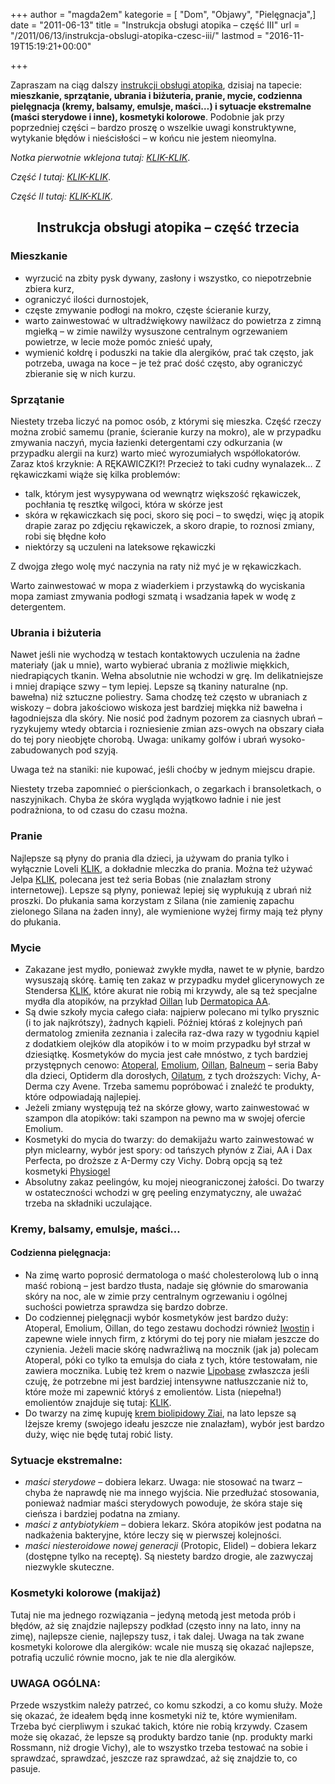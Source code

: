 +++
author = "magda2em"
kategorie = [ "Dom", "Objawy", "Pielęgnacja",]
date = "2011-06-13"
title = "Instrukcja obsługi atopika – część III"
url = "/2011/06/13/instrukcja-obslugi-atopika-czesc-iii/"
lastmod = "2016-11-19T15:19:21+00:00"

+++

Zapraszam na ciąg dalszy <u>instrukcji obsługi atopika</u>, dzisiaj na tapecie: **mieszkanie, sprzątanie, ubrania i biżuteria, pranie, mycie, codzienna pielęgnacja (kremy, balsamy, emulsje, maści&#8230;) i sytuacje ekstremalne (maści sterydowe i inne), kosmetyki kolorowe**. Podobnie jak przy poprzedniej części &#8211; bardzo proszę o wszelkie uwagi konstruktywne, wytykanie błędów i nieścisłości &#8211; w końcu nie jestem nieomylna.

_Notka pierwotnie wklejona tutaj: [KLIK-KLIK][1]_.
  
_Część I tutaj: [KLIK-KLIK][2]_.
  
 _Część II tutaj: [KLIK-KLIK][3]_.

<!--more-->


  


<h2 style="text-align:center">
  Instrukcja obsługi atopika &#8211; część trzecia
</h2>

### Mieszkanie

  * wyrzucić na zbity pysk dywany, zasłony i wszystko, co niepotrzebnie zbiera kurz, 
  * ograniczyć ilości durnostojek,
  * częste zmywanie podłogi na mokro, częste ścieranie kurzy,
  * warto zainwestować w ultradźwiękowy nawilżacz do powietrza z zimną mgiełką &#8211; w zimie nawilży wysuszone centralnym ogrzewaniem powietrze, w lecie może pomóc znieść upały,
  * wymienić kołdrę i poduszki na takie dla alergików, prać tak często, jak potrzeba, uwaga na koce &#8211; je też prać dość często, aby ograniczyć zbieranie się w nich kurzu.

### Sprzątanie

Niestety trzeba liczyć na pomoc osób, z którymi się mieszka. Część rzeczy można zrobić samemu (pranie, ścieranie kurzy na mokro), ale w przypadku zmywania naczyń, mycia łazienki detergentami czy odkurzania (w przypadku alergii na kurz) warto mieć wyrozumiałych współlokatorów. Zaraz ktoś krzyknie: A RĘKAWICZKI?! Przecież to taki cudny wynalazek&#8230; Z rękawiczkami wiąże się kilka problemów: 

  * talk, którym jest wysypywana od wewnątrz większość rękawiczek, pochłania tę resztkę wilgoci, która w skórze jest
  * skóra w rękawiczkach się poci, skoro się poci &#8211; to swędzi, więc ją atopik drapie zaraz po zdjęciu rękawiczek, a skoro drapie, to roznosi zmiany, robi się błędne koło
  * niektórzy są uczuleni na lateksowe rękawiczki

Z dwojga złego wolę myć naczynia na raty niż myć je w rękawiczkach.
  
Warto zainwestować w mopa z wiaderkiem i przystawką do wyciskania mopa zamiast zmywania podłogi szmatą i wsadzania łapek w wodę z detergentem.

### Ubrania i biżuteria

Nawet jeśli nie wychodzą w testach kontaktowych uczulenia na żadne materiały (jak u mnie), warto wybierać ubrania z możliwie miękkich, niedrapiących tkanin. Wełna absolutnie nie wchodzi w grę. Im delikatniejsze i mniej drapiące szwy &#8211; tym lepiej. Lepsze są tkaniny naturalne (np. bawełna) niż sztuczne poliestry. Sama chodzę też często w ubraniach z wiskozy &#8211; dobra jakościowo wiskoza jest bardziej miękka niż bawełna i łagodniejsza dla skóry. Nie nosić pod żadnym pozorem za ciasnych ubrań &#8211; ryzykujemy wtedy obtarcia i rozniesienie zmian azs-owych na obszary ciała do tej pory nieobjęte chorobą. Uwaga: unikamy golfów i ubrań wysoko-zabudowanych pod szyją.
  
Uwaga też na staniki: nie kupować, jeśli choćby w jednym miejscu drapie.
  
Niestety trzeba zapomnieć o pierścionkach, o zegarkach i bransoletkach, o naszyjnikach. Chyba że skóra wygląda wyjątkowo ładnie i nie jest podrażniona, to od czasu do czasu można.

### Pranie

Najlepsze są płyny do prania dla dzieci, ja używam do prania tylko i wyłącznie Loveli [KLIK][4], a dokładnie mleczka do prania. Można też używać Jelpa [KLIK][5], polecana jest też seria Bobas (nie znalazłam strony internetowej). Lepsze są płyny, ponieważ lepiej się wypłukują z ubrań niż proszki. Do płukania sama korzystam z Silana (nie zamienię zapachu zielonego Silana na żaden inny), ale wymienione wyżej firmy mają też płyny do płukania. 

### Mycie

  * Zakazane jest mydło, ponieważ zwykłe mydła, nawet te w płynie, bardzo wysuszają skórę. Łamię ten zakaz w przypadku mydeł glicerynowych ze Stendersa [KLIK][6], które akurat nie robią mi krzywdy, ale są też specjalne mydła dla atopików, na przykład [Oillan][7] lub [Dermatopica AA][8]. 
  * Są dwie szkoły mycia całego ciała: najpierw polecano mi tylko prysznic (i to jak najkrótszy), żadnych kąpieli. Później któraś z kolejnych pań dermatolog zmieniła zeznania i zaleciła raz-dwa razy w tygodniu kąpiel z dodatkiem olejków dla atopików i to w moim przypadku był strzał w dziesiątkę. Kosmetyków do mycia jest całe mnóstwo, z tych bardziej przystępnych cenowo: [Atoperal][9], [Emolium][10], [Oillan][11], [Balneum][12] &#8211; seria Baby dla dzieci, Optiderm dla dorosłych, [Oilatum][13], z tych droższych: Vichy, A-Derma czy Avene. Trzeba samemu popróbować i znaleźć te produkty, które odpowiadają najlepiej. 
  * Jeżeli zmiany występują też na skórze głowy, warto zainwestować w szampon dla atopików: taki szampon na pewno ma w swojej ofercie Emolium.
  * Kosmetyki do mycia do twarzy: do demakijażu warto zainwestować w płyn miclearny, wybór jest spory: od tańszych płynów z Ziai, AA i Dax Perfecta, po droższe z A-Dermy czy Vichy. Dobrą opcją są też kosmetyki [Physiogel][14]
  * Absolutny zakaz peelingów, ku mojej nieograniczonej żałości. Do twarzy w ostateczności wchodzi w grę peeling enzymatyczny, ale uważać trzeba na składniki uczulające.

### Kremy, balsamy, emulsje, maści&#8230;

#### Codzienna pielęgnacja:

  * Na zimę warto poprosić dermatologa o maść cholesterolową lub o inną maść robioną &#8211; jest bardzo tłusta, nadaje się głównie do smarowania skóry na noc, ale w zimie przy centralnym ogrzewaniu i ogólnej suchości powietrza sprawdza się bardzo dobrze.
  * Do codziennej pielęgnacji wybór kosmetyków jest bardzo duży: Atoperal, Emolium, Oillan, do tego zestawu dochodzi również [Iwostin][15] i zapewne wiele innych firm, z którymi do tej pory nie miałam jeszcze do czynienia. Jeżeli macie skórę nadwrażliwą na mocznik (jak ja) polecam Atoperal, póki co tylko ta emulsja do ciała z tych, które testowałam, nie zawiera mocznika. Lubię też krem o nazwie [Lipobase][16] zwłaszcza jeśli czuję, że potrzebne mi jest bardziej intensywne natłuszczanie niż to, które może mi zapewnić któryś z emolientów. Lista (niepełna!) emolientów znajduje się tutaj: [KLIK][17].
  * Do twarzy na zimę kupuję [krem biolipidowy Ziai][18], na lato lepsze są lżejsze kremy (swojego ideału jeszcze nie znalazłam), wybór jest bardzo duży, więc nie będę tutaj robić listy.

### Sytuacje ekstremalne:

  * _maści sterydowe_ &#8211; dobiera lekarz. Uwaga: nie stosować na twarz &#8211; chyba że naprawdę nie ma innego wyjścia. Nie przedłużać stosowania, ponieważ nadmiar maści sterydowych powoduje, że skóra staje się cieńsza i bardziej podatna na zmiany.
  * _maści z antybiotykiem_ &#8211; dobiera lekarz. Skóra atopików jest podatna na nadkażenia bakteryjne, które leczy się w pierwszej kolejności.
  * _maści niesteroidowe nowej generacji_ (Protopic, Elidel) &#8211; dobiera lekarz (dostępne tylko na receptę). Są niestety bardzo drogie, ale zazwyczaj niezwykle skuteczne.

### Kosmetyki kolorowe (makijaż)

Tutaj nie ma jednego rozwiązania &#8211; jedyną metodą jest metoda prób i błędów, aż się znajdzie najlepszy podkład (często inny na lato, inny na zimę), najlepsze cienie, najlepszy tusz, i tak dalej. Uwaga na tak zwane kosmetyki kolorowe dla alergików: wcale nie muszą się okazać najlepsze, potrafią uczulić równie mocno, jak te nie dla alergików. 

### UWAGA OGÓLNA:

Przede wszystkim należy patrzeć, co komu szkodzi, a co komu służy. Może się okazać, że ideałem będą inne kosmetyki niż te, które wymieniłam. Trzeba być cierpliwym i szukać takich, które nie robią krzywdy. Czasem może się okazać, że lepsze są produkty bardzo tanie (np. produkty marki Rossmann, niż drogie Vichy), ale to wszystko trzeba testować na sobie i sprawdzać, sprawdzać, jeszcze raz sprawdzać, aż się znajdzie to, co pasuje.

 [1]: http://magda2em.livejournal.com/86101.html
 [2]: /2011/04/14/instrukcja-obslugi-atopika/
 [3]: /2011/04/26/instrukcja-obslugi-atopika-ii/
 [4]: http://www.lovela.pl/produkty.html
 [5]: http://www.jelp.pl/?s=10
 [6]: http://www.stenders.pl/pl/adds.php
 [7]: http://www.doz.pl/apteka/p4509-Oceanic_Oillan_mydlo_natluszczajace_100_g
 [8]: http://www.doz.pl/apteka/p4450-Oceanic_AA_Therapy_Dermatopica_mydlo_w_kostce_100_g
 [9]: http://www.doz.pl/apteka/s0_0-Szukaj?value=atoperal
 [10]: http://www.doz.pl/apteka/k407_0-Emolium
 [11]: http://www.doz.pl/apteka/s0_0-Szukaj?value=oillan
 [12]: http://www.doz.pl/apteka/s0_0-Szukaj?value=balneum
 [13]: http://www.doz.pl/apteka/s0_0-Szukaj?value=oilatum
 [14]: http://www.physiogel.pl/Content.aspx?id=45&linkidentifier=id&itemid=45
 [15]: http://www.doz.pl/apteka/k433_0-Sensitia
 [16]: http://www.doz.pl/apteka/p7885-Lipobase_krem_100_g
 [17]: http://www.atopowe-zapalenie.pl/atopedia/Emolienty
 [18]: http://www.doz.pl/apteka/p7535-Ziaja_Calma_HLC_krem_biolipidowy_50_ml